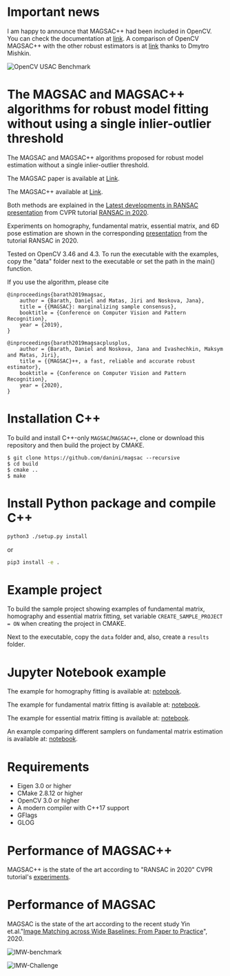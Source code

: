 # Important news

I am happy to announce that MAGSAC++ had been included in OpenCV.
You can check the documentation at [link](https://docs.opencv.org/4.5.2/d1/df1/md__build_master-contrib_docs-lin64_opencv_doc_tutorials_calib3d_usac.html).
A comparison of OpenCV MAGSAC++ with the other robust estimators is at [link](https://opencv.org/evaluating-opencvs-new-ransacs/) thanks to Dmytro Mishkin. 

![OpenCV USAC Benchmark](https://opencv.org/wp-content/uploads/2021/06/1-1024x530.png)

# The MAGSAC and MAGSAC++ algorithms for robust model fitting without using a single inlier-outlier threshold

The MAGSAC and MAGSAC++ algorithms proposed for robust model estimation without a single inlier-outlier threshold.

The MAGSAC paper is available at [Link](https://openaccess.thecvf.com/content_CVPR_2019/html/Barath_MAGSAC_Marginalizing_Sample_Consensus_CVPR_2019_paper.html).

The MAGSAC++ available at [Link](https://openaccess.thecvf.com/content_CVPR_2020/papers/Barath_MAGSAC_a_Fast_Reliable_and_Accurate_Robust_Estimator_CVPR_2020_paper.pdf).

Both methods are explained in the [Latest developments in RANSAC presentation](https://www.youtube.com/watch?v=Nfd9dzeSSG8&feature=youtu.be) from CVPR tutorial [RANSAC in 2020](http://cmp.felk.cvut.cz/cvpr2020-ransac-tutorial/).

Experiments on homography, fundamental matrix, essential matrix, and 6D pose estimation are shown in the corresponding [presentation](https://www.youtube.com/watch?v=igRydL72160&feature=youtu.be) from the tutorial RANSAC in 2020.

Tested on OpenCV 3.46 and 4.3.
To run the executable with the examples, copy the "data" folder next to the executable or set the path in the main() function.


If you use the algorithm, please cite

```
@inproceedings{barath2019magsac,
	author = {Barath, Daniel and Matas, Jiri and Noskova, Jana},
	title = {{MAGSAC}: marginalizing sample consensus},
	booktitle = {Conference on Computer Vision and Pattern Recognition},
	year = {2019},
}

@inproceedings{barath2019magsacplusplus,
	author = {Barath, Daniel and Noskova, Jana and Ivashechkin, Maksym and Matas, Jiri},
	title = {{MAGSAC}++, a fast, reliable and accurate robust estimator},
	booktitle = {Conference on Computer Vision and Pattern Recognition},
	year = {2020},
}

```

# Installation C++

To build and install C++-only `MAGSAC`/`MAGSAC++`, clone or download this repository and then build the project by CMAKE. 
```shell
$ git clone https://github.com/danini/magsac --recursive
$ cd build
$ cmake ..
$ make
```

# Install Python package and compile C++

```bash
python3 ./setup.py install
```

or

```bash
pip3 install -e .
```

# Example project

To build the sample project showing examples of fundamental matrix, homography and essential matrix fitting, set variable `CREATE_SAMPLE_PROJECT = ON` when creating the project in CMAKE. 

Next to the executable, copy the `data` folder and, also, create a `results` folder. 

# Jupyter Notebook example

The example for homography fitting is available at: [notebook](examples/example_homography.ipynb).

The example for fundamental matrix fitting is available at: [notebook](examples/example_fundamental_matrix.ipynb).

The example for essential matrix fitting is available at: [notebook](examples/example_essential_matrix.ipynb).

An example comparing different samplers on fundamental matrix estimation is available at: [notebook](examples/example_samplers.ipynb).

# Requirements

- Eigen 3.0 or higher
- CMake 2.8.12 or higher
- OpenCV 3.0 or higher
- A modern compiler with C++17 support
- GFlags
- GLOG

# Performance of MAGSAC++

MAGSAC++ is the state of the art according to "RANSAC in 2020" CVPR tutorial's [experiments](http://cmp.felk.cvut.cz/cvpr2020-ransac-tutorial/presentations/RANSAC-CVPR20-Mishkin.pdf).

# Performance of MAGSAC

MAGSAC is the state of the art according to the recent study Yin et.al."[Image Matching across Wide Baselines: From Paper to Practice](https://arxiv.org/abs/2003.01587.pdf)", 2020.

![IMW-benchmark](img/ransacs.png)


![IMW-Challenge](img/ransacs2.png)

